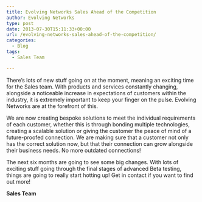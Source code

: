 ```yaml
---
title: Evolving Networks Sales Ahead of the Competition
author: Evolving Networks
type: post
date: 2013-07-30T15:11:33+00:00
url: /evolving-networks-sales-ahead-of-the-competition/
categories:
  - Blog
tags:
  - Sales Team

---
```

There’s lots of new stuff going on at the moment, meaning an exciting time for the Sales team. With products and services constantly changing, alongside a noticeable increase in expectations of customers within the industry, it is extremely important to keep your finger on the pulse. Evolving Networks are at the forefront of this.

We are now creating bespoke solutions to meet the individual requirements of each customer, whether this is through bonding multiple technologies, creating a scalable solution or giving the customer the peace of mind of a future-proofed connection. We are making sure that a customer not only has the correct solution now, but that their connection can grow alongside their business needs. No more outdated connections!

The next six months are going to see some big changes. With lots of exciting stuff going through the final stages of advanced Beta testing, things are going to really start hotting up! Get in contact if you want to find out more!

**Sales Team**